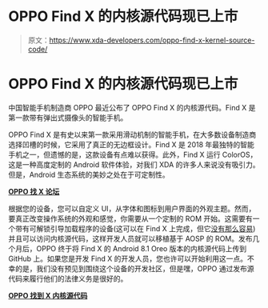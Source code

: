# OPPO Find X 的内核源代码现已上市

> 原文：<https://www.xda-developers.com/oppo-find-x-kernel-source-code/>

# OPPO Find X 的内核源代码现已上市

中国智能手机制造商 OPPO 最近公布了 OPPO Find X 的内核源代码。Find X 是第一款带有弹出式摄像头的智能手机。

OPPO Find X 是有史以来第一款采用滑动机制的智能手机，在大多数设备制造商选择凹槽的时候，它采用了真正的无边框设计。Find X 是 2018 年最独特的智能手机之一，但遗憾的是，这款设备有点难以获得。此外，Find X 运行 ColorOS，这是一种高度定制的 Android 软件体验，对我们 XDA 的许多人来说没有吸引力。但是，Android 生态系统的美妙之处在于可定制性。

[**OPPO 找 X 论坛**](https://forum.xda-developers.com/find-X)

根据您的设备，您可以自定义 UI，从字体和图标到用户界面的外观主题。然而，要真正改变操作系统的外观和感觉，你需要从一个定制的 ROM 开始。这需要有一个带有可解锁引导加载程序的设备(这可以在 Find X 上完成，但它[没有那么容易](https://forum.xda-developers.com/find-X/development/unlocked-deep-test-app-installed-twrp-t3879403))并且可以访问内核源代码，这样开发人员就可以移植基于 AOSP 的 ROM。发布几个月后，OPPO 终于将 Find X 的 Android 8.1 Oreo 版本的内核源代码上传到 GitHub 上。如果您是开发 Find X 的开发人员，您也许可以开始利用这一点。不幸的是，我们没有预见到围绕这个设备的开发社区，但是嘿，OPPO 通过发布源代码来履行他们的法律义务是很好的。

[**OPPO 找到 X 内核源代码**](https://github.com/oppo-source/FindX-8.1-kernel-source)